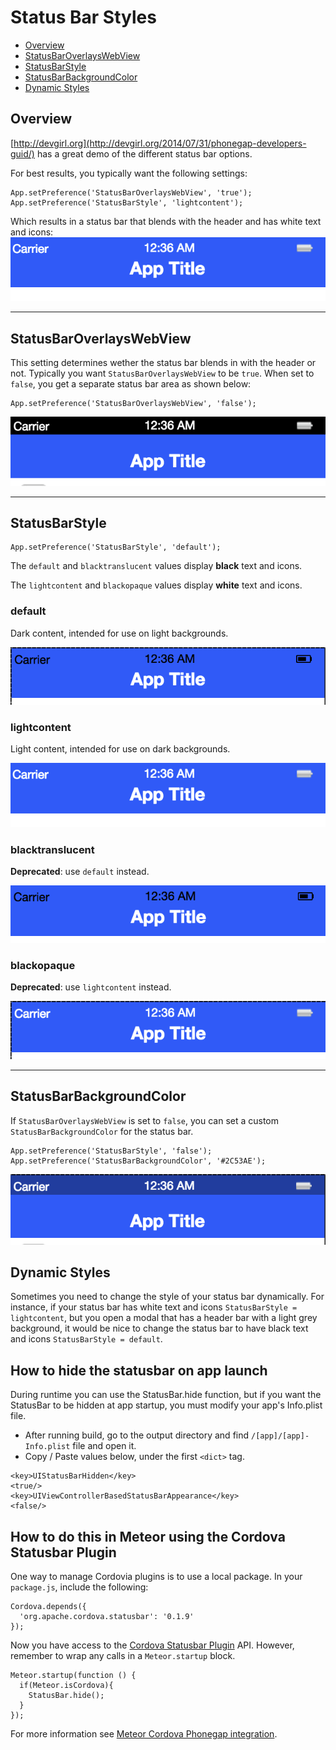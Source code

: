 # Status Bar Styles

- [Overview](#overview)
- [StatusBarOverlaysWebView](#StatusBarOverlaysWebView)
- [StatusBarStyle](#StatusBarStyle)
- [StatusBarBackgroundColor](#StatusBarBackgroundColor)
- [Dynamic Styles](#dynamic-styles)

## Overview
[http://devgirl.org](http://devgirl.org/2014/07/31/phonegap-developers-guid/) has a great demo of the different status bar options.

For best results, you typically want the following settings:

```
App.setPreference('StatusBarOverlaysWebView', 'true');
App.setPreference('StatusBarStyle', 'lightcontent');
```

Which results in a status bar that blends with the header and has white text and icons:
![](/Resources/images/status-bar-lightcontent.png)

----

## StatusBarOverlaysWebView

This setting determines wether the status bar blends in with the header or not. Typically you want `StatusBarOverlaysWebView` to be `true`. When set to `false`, you get a separate status bar area as shown below:

```
App.setPreference('StatusBarOverlaysWebView', 'false');
```

![](/Resources/images/StatusBarOverlaysWebView.png)

----

## StatusBarStyle

```
App.setPreference('StatusBarStyle', 'default');
```

The `default` and `blacktranslucent` values display **black** text and icons.

The `lightcontent` and `blackopaque` values display **white** text and icons.

### default

Dark content, intended for use on light backgrounds.

![](/Resources/images/status-bar-default.png)

### lightcontent

Light content, intended for use on dark backgrounds.

![](/Resources/images/status-bar-lightcontent.png)

### blacktranslucent

**Deprecated**: use `default` instead.

![](/Resources/images/status-bar-blacktranslucent.png)

### blackopaque

**Deprecated**: use `lightcontent` instead.

![](/Resources/images/status-bar-blackopaque.png)

----

## StatusBarBackgroundColor

If `StatusBarOverlaysWebView` is set to `false`, you can set a custom `StatusBarBackgroundColor` for the status bar.

```
App.setPreference('StatusBarStyle', 'false');
App.setPreference('StatusBarBackgroundColor', '#2C53AE');
```

![](/Resources/images/StatusBarBackgroundColor.png)

## Dynamic Styles

Sometimes you need to change the style of your status bar dynamically. For instance, if your status bar has white text and icons `StatusBarStyle = lightcontent`, but you open a modal that has a header bar with a light grey background, it would be nice to change the status bar to have black text and icons `StatusBarStyle = default`.


## How to hide the statusbar on app launch

During runtime you can use the StatusBar.hide function, but if you want the StatusBar to be hidden at app startup, you must modify your app's Info.plist file.

- After running build, go to the output directory and find `/[app]/[app]-Info.plist` file and open it.
- Copy / Paste values below, under the first `<dict>` tag.

```
<key>UIStatusBarHidden</key>
<true/>
<key>UIViewControllerBasedStatusBarAppearance</key>
<false/>
```

## How to do this in Meteor using the Cordova Statusbar Plugin

One way to manage Cordovia plugins is to use a local package. In your `package.js`, include the following:

```
Cordova.depends({
  'org.apache.cordova.statusbar': '0.1.9'
});
```

Now you have access to the [Cordova Statusbar Plugin](https://github.com/apache/cordova-plugin-statusbar) API. However, remember to wrap any calls in a `Meteor.startup` block.

```
Meteor.startup(function () {
  if(Meteor.isCordova){
    StatusBar.hide();
  }
});
```

For more information see [Meteor Cordova Phonegap integration](https://github.com/meteor/meteor/wiki/Meteor-Cordova-Phonegap-integration).
